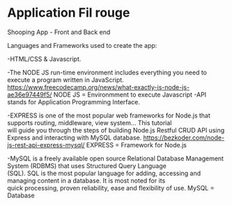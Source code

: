 # Application Fil rouge
  Shooping App - Front and Back end



Languages and Frameworks used to create the app:

-HTML/CSS & Javascript.

-The NODE JS run-time environment includes everything you need to execute a program written in JavaScript. https://www.freecodecamp.org/news/what-exactly-is-node-js-ae36e97449f5/ NODE JS = Environmment to execute Javascript
-API stands for Application Programming Interface. 

-EXPRESS is one of the most popular web frameworks for Node.js that supports routing, middleware, view system… This tutorial   
will guide you through the steps of building Node.js Restful CRUD API using Express and interacting with MySQL database. https://bezkoder.com/node-js-rest-api-express-mysql/ EXPRESS = Framework for Node.js

-MySQL is a freely available open source Relational Database Management System (RDBMS) that uses Structured Query Language  
(SQL). SQL is the most popular language for adding, accessing and managing content in a database. It is most noted for its  
quick processing, proven reliability, ease and flexibility of use. MySQL = Database
